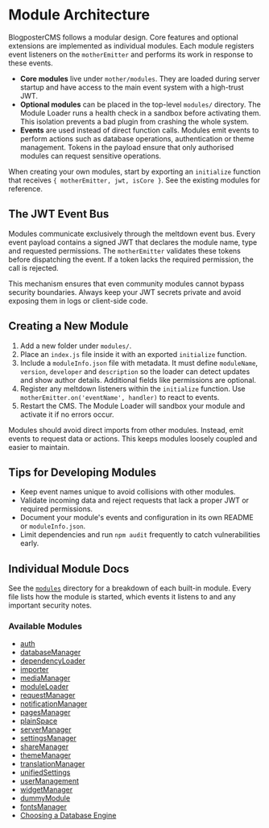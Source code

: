 # Module Architecture

BlogposterCMS follows a modular design. Core features and optional extensions are implemented as individual modules. Each module registers event listeners on the `motherEmitter` and performs its work in response to these events.

- **Core modules** live under `mother/modules`. They are loaded during server startup and have access to the main event system with a high-trust JWT.
- **Optional modules** can be placed in the top-level `modules/` directory. The Module Loader runs a health check in a sandbox before activating them. This isolation prevents a bad plugin from crashing the whole system.
- **Events** are used instead of direct function calls. Modules emit events to perform actions such as database operations, authentication or theme management. Tokens in the payload ensure that only authorised modules can request sensitive operations.

When creating your own modules, start by exporting an `initialize` function that receives `{ motherEmitter, jwt, isCore }`. See the existing modules for reference.

## The JWT Event Bus

Modules communicate exclusively through the meltdown event bus. Every event payload contains a signed JWT that declares the module name, type and requested permissions. The `motherEmitter` validates these tokens before dispatching the event. If a token lacks the required permission, the call is rejected.

This mechanism ensures that even community modules cannot bypass security boundaries. Always keep your JWT secrets private and avoid exposing them in logs or client-side code.

## Creating a New Module

1. Add a new folder under `modules/`.
2. Place an `index.js` file inside it with an exported `initialize` function.
3. Include a `moduleInfo.json` file with metadata. It must define `moduleName`, `version`, `developer` and `description` so the loader can detect updates and show author details. Additional fields like permissions are optional.
4. Register any meltdown listeners within the `initialize` function. Use `motherEmitter.on('eventName', handler)` to react to events.
5. Restart the CMS. The Module Loader will sandbox your module and activate it if no errors occur.

Modules should avoid direct imports from other modules. Instead, emit events to request data or actions. This keeps modules loosely coupled and easier to maintain.

## Tips for Developing Modules

- Keep event names unique to avoid collisions with other modules.
- Validate incoming data and reject requests that lack a proper JWT or required permissions.
- Document your module's events and configuration in its own README or `moduleInfo.json`.
- Limit dependencies and run `npm audit` frequently to catch vulnerabilities early.

## Individual Module Docs

See the [`modules`](modules) directory for a breakdown of each built-in module.
Every file lists how the module is started, which events it listens to and any
important security notes.

### Available Modules

- [auth](modules/auth.md)
- [databaseManager](modules/databaseManager.md)
- [dependencyLoader](modules/dependencyLoader.md)
- [importer](modules/importer.md)
- [mediaManager](modules/mediaManager.md)
- [moduleLoader](modules/moduleLoader.md)
- [requestManager](modules/requestManager.md)
- [notificationManager](modules/notificationManager.md)
- [pagesManager](modules/pagesManager.md)
- [plainSpace](modules/plainSpace.md)
- [serverManager](modules/serverManager.md)
- [settingsManager](modules/settingsManager.md)
- [shareManager](modules/shareManager.md)
- [themeManager](modules/themeManager.md)
- [translationManager](modules/translationManager.md)
- [unifiedSettings](modules/unifiedSettings.md)
- [userManagement](modules/userManagement.md)
- [widgetManager](modules/widgetManager.md)
- [dummyModule](modules/dummyModule.md)
- [fontsManager](modules/fontsManager.md)
- [Choosing a Database Engine](choosing_database_engine.md)

